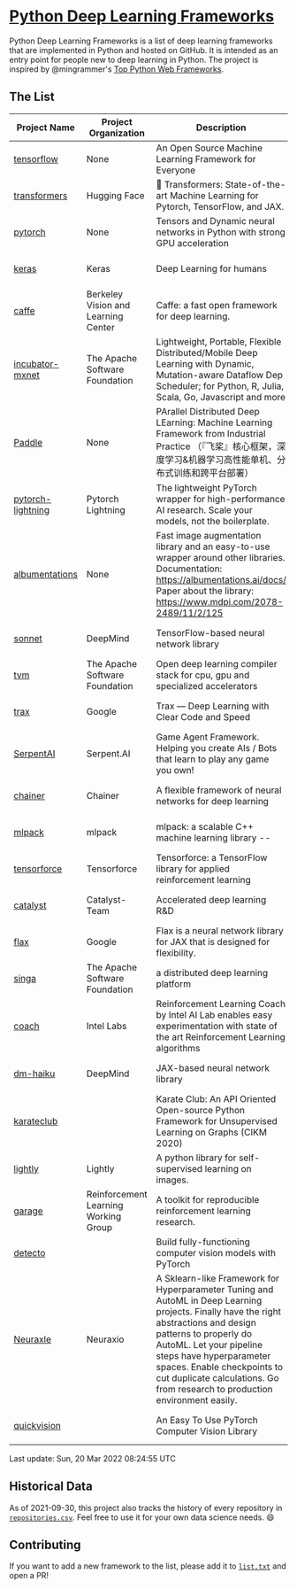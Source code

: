 # [Python Deep Learning Frameworks](https://www.github.com/shimst3r/python-deep-learning-frameworks)

Python Deep Learning Frameworks is a list of deep learning frameworks that are implemented in Python and hosted on GitHub. It is intended as an entry point for people new to deep learning in Python. The project is inspired by @mingrammer's [Top Python Web Frameworks](https://github.com/mingrammer/python-web-framework-stars).

## The List

| Project Name | Project Organization | Description | Stars | Forks | Open Issues | Last Commit |
| ------------ | -------------------- | ----------- | ----: | ----: | ----------: | ----------- |
| [tensorflow](https://tensorflow.org) | None | An Open Source Machine Learning Framework for Everyone | 163707 | 86507 | 2641 | 0 day(s) ago |
| [transformers](https://huggingface.co/transformers) | Hugging Face | 🤗 Transformers: State-of-the-art Machine Learning for Pytorch, TensorFlow, and JAX. | 59629 | 14138 | 484 | 0 day(s) ago |
| [pytorch](https://pytorch.org) | None | Tensors and Dynamic neural networks in Python with strong GPU acceleration | 54720 | 15133 | 11446 | 0 day(s) ago |
| [keras](http://keras.io/) | Keras | Deep Learning for humans | 54674 | 19029 | 310 | 0 day(s) ago |
| [caffe](http://caffe.berkeleyvision.org/) | Berkeley Vision and Learning Center | Caffe: a fast open framework for deep learning. | 32343 | 18968 | 1180 | 0 day(s) ago |
| [incubator-mxnet](https://mxnet.apache.org) | The Apache Software Foundation | Lightweight, Portable, Flexible Distributed/Mobile Deep Learning with Dynamic, Mutation-aware Dataflow Dep Scheduler; for Python, R, Julia, Scala, Go, Javascript and more | 19932 | 6901 | 1978 | 1 day(s) ago |
| [Paddle](http://www.paddlepaddle.org/) | None | PArallel Distributed Deep LEarning: Machine Learning Framework from Industrial Practice （『飞桨』核心框架，深度学习&机器学习高性能单机、分布式训练和跨平台部署） | 17804 | 4353 | 2920 | 0 day(s) ago |
| [pytorch-lightning](https://pytorchlightning.ai) | Pytorch Lightning | The lightweight PyTorch wrapper for high-performance AI research. Scale your models, not the boilerplate. | 17706 | 2232 | 567 | 0 day(s) ago |
| [albumentations](https://albumentations.ai) | None | Fast image augmentation library and an easy-to-use wrapper around other libraries. Documentation:  https://albumentations.ai/docs/ Paper about the library: https://www.mdpi.com/2078-2489/11/2/125 | 9866 | 1271 | 277 | 0 day(s) ago |
| [sonnet](https://sonnet.dev/) | DeepMind | TensorFlow-based neural network library | 9229 | 1319 | 27 | 0 day(s) ago |
| [tvm](https://tvm.apache.org/) | The Apache Software Foundation | Open deep learning compiler stack for cpu, gpu and specialized accelerators | 7851 | 2437 | 395 | 0 day(s) ago |
| [trax](https://github.com/google/trax) | Google | Trax — Deep Learning with Clear Code and Speed | 6818 | 698 | 91 | 1 day(s) ago |
| [SerpentAI](http://serpent.ai) | Serpent.AI | Game Agent Framework. Helping you create AIs / Bots that learn to play any game you own! | 6201 | 725 | 2 | 1 day(s) ago |
| [chainer](https://chainer.org) | Chainer | A flexible framework of neural networks for deep learning | 5668 | 1383 | 9 | 1 day(s) ago |
| [mlpack](https://www.mlpack.org/) | mlpack | mlpack: a scalable C++ machine learning library --  | 3941 | 1420 | 89 | 0 day(s) ago |
| [tensorforce](https://github.com/tensorforce/tensorforce) | Tensorforce | Tensorforce: a TensorFlow library for applied reinforcement learning | 3105 | 523 | 9 | 1 day(s) ago |
| [catalyst](https://catalyst-team.com) | Catalyst-Team | Accelerated deep learning R&D | 2878 | 358 | 2 | 0 day(s) ago |
| [flax](https://github.com/google/flax) | Google | Flax is a neural network library for JAX that is designed for flexibility. | 2766 | 321 | 161 | 1 day(s) ago |
| [singa](https://github.com/apache/singa) | The Apache Software Foundation | a distributed deep learning platform | 2544 | 804 | 37 | 3 day(s) ago |
| [coach](https://intellabs.github.io/coach/) | Intel Labs | Reinforcement Learning Coach by Intel AI Lab enables easy experimentation with state of the art Reinforcement Learning algorithms | 2119 | 426 | 89 | 5 day(s) ago |
| [dm-haiku](https://dm-haiku.readthedocs.io) | DeepMind | JAX-based neural network library | 1798 | 145 | 44 | 2 day(s) ago |
| [karateclub](https://karateclub.readthedocs.io) |  | Karate Club: An API Oriented Open-source Python Framework for Unsupervised Learning on Graphs (CIKM 2020) | 1552 | 189 | 3 | 0 day(s) ago |
| [lightly](https://github.com/lightly-ai/lightly) | Lightly | A python library for self-supervised learning on images. | 1508 | 110 | 57 | 0 day(s) ago |
| [garage](https://github.com/rlworkgroup/garage) | Reinforcement Learning Working Group | A toolkit for reproducible reinforcement learning research. | 1416 | 253 | 223 | 2 day(s) ago |
| [detecto](https://detecto.readthedocs.io/) |  | Build fully-functioning computer vision models with PyTorch | 542 | 91 | 28 | 2 day(s) ago |
| [Neuraxle](https://www.neuraxle.org/) | Neuraxio | A Sklearn-like Framework for Hyperparameter Tuning and AutoML in Deep Learning projects. Finally have the right abstractions and design patterns to properly do AutoML. Let your pipeline steps have hyperparameter spaces. Enable checkpoints to cut duplicate calculations. Go from research to production environment easily. | 508 | 53 | 107 | 2 day(s) ago |
| [quickvision](https://github.com/oke-aditya/quickvision) |  | An Easy To Use PyTorch Computer Vision Library | 48 | 5 | 19 | 5 day(s) ago |

Last update: Sun, 20 Mar 2022 08:24:55 UTC

## Historical Data

As of 2021-09-30, this project also tracks the history of every repository in [`repositories.csv`](./repositories.csv). Feel free to use it for your own data science needs. :smile:

## Contributing

If you want to add a new framework to the list, please add it to [`list.txt`](./python-deep-learning-frameworks/list.txt) and open a PR!
